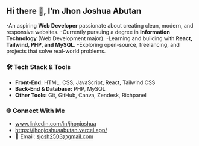 ## Hi there 👋, I’m Jhon Joshua Abutan

-An aspiring **Web Developer** passionate about creating clean, modern, and responsive websites.
-Currently pursuing a degree in **Information Technology** (Web Development major).
-Learning and building with **React, Tailwind, PHP, and MySQL**.
-Exploring open-source, freelancing, and projects that solve real-world problems.

### 🛠️ Tech Stack & Tools 

- **Front-End:** HTML, CSS, JavaScript, React, Tailwind CSS
- **Back-End & Database:** PHP, MySQL
- **Other Tools:** Git, GitHub, Canva, Zendesk, Richpanel
 
### 🌐 Connect With Me 
- www.linkedin.com/in/jhonjoshua
- https://jhonjoshuaabutan.vercel.app/
- 📧 Email: sjosh2503@gmail.com
